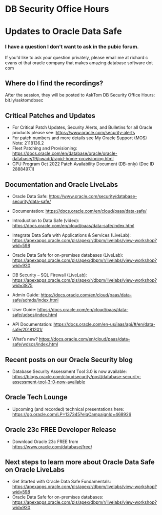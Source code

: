 # DB Security Office Hours
# Updates to Oracle Data Safe

### I have a question I don't want to ask in the pubic forum. 

If you'd like to ask your question privately, please email me at richard c evans _at_ that oracle company that makes amazing database software dot com 

## Where do I find the recordings? 

After the session, they will be posted to AskTom DB Security Office Hours: bit.ly/asktomdbsec

## Critical Patches and Updates

- For Critical Patch Updates, Security Alerts, and Bulletins for all Oracle products please see: https://www.oracle.com/security-alerts
- For patch numbers and more details see My Oracle Support (MOS) Note: 2118136.2 
- Fleet Patching and Provisioning: https://docs.oracle.com/en/database/oracle/oracle-database/19/cwadd/rapid-home-provisioning.html
- CPU Program Oct 2022 Patch Availability Document (DB-only) (Doc ID 2888497.1)	

## Documentation and Oracle LiveLabs

- Oracle Data Safe: https://www.oracle.com/security/database-security/data-safe/
- Documentation: https://docs.oracle.com/en/cloud/paas/data-safe/

- Introduction to Data Safe (video): https://docs.oracle.com/en/cloud/paas/data-safe/index.html
- Integrate Data Safe with Applications & Services (LiveLab): https://apexapps.oracle.com/pls/apex/r/dbpm/livelabs/view-workshop?wid=598
- Oracle Data Safe for on-premises databases (LiveLab): https://apexapps.oracle.com/pls/apex/dbpm/r/livelabs/view-workshop?wid=930
- DB Security – SQL Firewall (LiveLab): https://apexapps.oracle.com/pls/apex/r/dbpm/livelabs/view-workshop?wid=3875
- Admin Guide: https://docs.oracle.com/en/cloud/paas/data-safe/admds/index.html
- User Guide: https://docs.oracle.com/en/cloud/paas/data-safe/udscs/index.html
- API Documentation: https://docs.oracle.com/en-us/iaas/api/#/en/data-safe/20181201/
- What’s new? https://docs.oracle.com/en/cloud/paas/data-safe/wdscs/index.html
    
## Recent posts on our Oracle Security blog

- Database Security Assessment Tool 3.0 is now available: https://blogs.oracle.com/cloudsecurity/post/database-security-assessment-tool-3-0-now-available

## Oracle Tech Lounge 

- Upcoming (and recorded) technical presentations here: https://go.oracle.com/LP=137345?elqCampaignId=468926

## Oracle 23c FREE Developer Release

- Download Oracle 23c FREE from https://www.oracle.com/database/free/

## Next steps to learn more about Oracle Data Safe on Oracle LiveLabs

- Get Started with Oracle Data Safe Fundamentals: https://apexapps.oracle.com/pls/apex/r/dbpm/livelabs/view-workshop?wid=598
- Oracle Data Safe for on-premises databases: https://apexapps.oracle.com/pls/apex/dbpm/r/livelabs/view-workshop?wid=930
